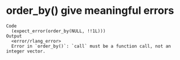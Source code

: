 # order_by() give meaningful errors

    Code
      (expect_error(order_by(NULL, !!1L)))
    Output
      <error/rlang_error>
      Error in `order_by()`: `call` must be a function call, not an integer vector.

